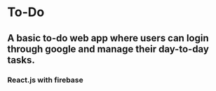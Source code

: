 # To-Do
## A basic to-do web app where users can login through google and manage their day-to-day tasks.
### React.js with firebase
